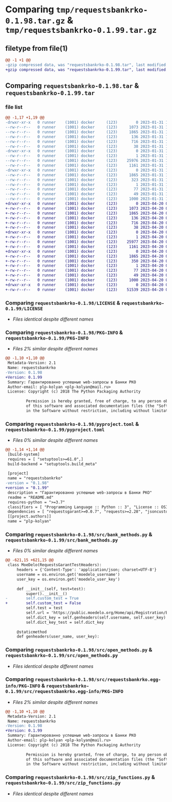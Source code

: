 # Comparing `tmp/requestsbankrko-0.1.98.tar.gz` & `tmp/requestsbankrko-0.1.99.tar.gz`

## filetype from file(1)

```diff
@@ -1 +1 @@
-gzip compressed data, was "requestsbankrko-0.1.98.tar", last modified: Tue Jan 31 13:50:25 2023, max compression
+gzip compressed data, was "requestsbankrko-0.1.99.tar", last modified: Thu Apr 20 06:16:28 2023, max compression
```

## Comparing `requestsbankrko-0.1.98.tar` & `requestsbankrko-0.1.99.tar`

### file list

```diff
@@ -1,17 +1,19 @@
-drwxr-xr-x   0 runner    (1001) docker     (123)        0 2023-01-31 13:50:25.196660 requestsbankrko-0.1.98/
--rw-r--r--   0 runner    (1001) docker     (123)     1073 2023-01-31 13:50:05.000000 requestsbankrko-0.1.98/LICENSE
--rw-r--r--   0 runner    (1001) docker     (123)     1865 2023-01-31 13:50:25.196660 requestsbankrko-0.1.98/PKG-INFO
--rw-r--r--   0 runner    (1001) docker     (123)      136 2023-01-31 13:50:05.000000 requestsbankrko-0.1.98/README.md
--rw-r--r--   0 runner    (1001) docker     (123)      716 2023-01-31 13:50:05.000000 requestsbankrko-0.1.98/pyproject.toml
--rw-r--r--   0 runner    (1001) docker     (123)       38 2023-01-31 13:50:25.196660 requestsbankrko-0.1.98/setup.cfg
-drwxr-xr-x   0 runner    (1001) docker     (123)        0 2023-01-31 13:50:25.196660 requestsbankrko-0.1.98/src/
--rw-r--r--   0 runner    (1001) docker     (123)        1 2023-01-31 13:50:05.000000 requestsbankrko-0.1.98/src/__init__.py
--rw-r--r--   0 runner    (1001) docker     (123)    25976 2023-01-31 13:50:05.000000 requestsbankrko-0.1.98/src/bank_methods.py
--rw-r--r--   0 runner    (1001) docker     (123)     1161 2023-01-31 13:50:05.000000 requestsbankrko-0.1.98/src/open_methods.py
-drwxr-xr-x   0 runner    (1001) docker     (123)        0 2023-01-31 13:50:25.196660 requestsbankrko-0.1.98/src/requestsbankrko.egg-info/
--rw-r--r--   0 runner    (1001) docker     (123)     1865 2023-01-31 13:50:25.000000 requestsbankrko-0.1.98/src/requestsbankrko.egg-info/PKG-INFO
--rw-r--r--   0 runner    (1001) docker     (123)      323 2023-01-31 13:50:25.000000 requestsbankrko-0.1.98/src/requestsbankrko.egg-info/SOURCES.txt
--rw-r--r--   0 runner    (1001) docker     (123)        1 2023-01-31 13:50:25.000000 requestsbankrko-0.1.98/src/requestsbankrko.egg-info/dependency_links.txt
--rw-r--r--   0 runner    (1001) docker     (123)       77 2023-01-31 13:50:25.000000 requestsbankrko-0.1.98/src/requestsbankrko.egg-info/requires.txt
--rw-r--r--   0 runner    (1001) docker     (123)       49 2023-01-31 13:50:25.000000 requestsbankrko-0.1.98/src/requestsbankrko.egg-info/top_level.txt
--rw-r--r--   0 runner    (1001) docker     (123)     1000 2023-01-31 13:50:05.000000 requestsbankrko-0.1.98/src/zip_functions.py
+drwxr-xr-x   0 runner    (1001) docker     (123)        0 2023-04-20 06:16:28.928221 requestsbankrko-0.1.99/
+-rw-r--r--   0 runner    (1001) docker     (123)     1073 2023-04-20 06:16:08.000000 requestsbankrko-0.1.99/LICENSE
+-rw-r--r--   0 runner    (1001) docker     (123)     1865 2023-04-20 06:16:28.928221 requestsbankrko-0.1.99/PKG-INFO
+-rw-r--r--   0 runner    (1001) docker     (123)      136 2023-04-20 06:16:08.000000 requestsbankrko-0.1.99/README.md
+-rw-r--r--   0 runner    (1001) docker     (123)      716 2023-04-20 06:16:08.000000 requestsbankrko-0.1.99/pyproject.toml
+-rw-r--r--   0 runner    (1001) docker     (123)       38 2023-04-20 06:16:28.928221 requestsbankrko-0.1.99/setup.cfg
+drwxr-xr-x   0 runner    (1001) docker     (123)        0 2023-04-20 06:16:28.928221 requestsbankrko-0.1.99/src/
+-rw-r--r--   0 runner    (1001) docker     (123)        1 2023-04-20 06:16:08.000000 requestsbankrko-0.1.99/src/__init__.py
+-rw-r--r--   0 runner    (1001) docker     (123)    25977 2023-04-20 06:16:08.000000 requestsbankrko-0.1.99/src/bank_methods.py
+-rw-r--r--   0 runner    (1001) docker     (123)     1161 2023-04-20 06:16:08.000000 requestsbankrko-0.1.99/src/open_methods.py
+drwxr-xr-x   0 runner    (1001) docker     (123)        0 2023-04-20 06:16:28.928221 requestsbankrko-0.1.99/src/requestsbankrko.egg-info/
+-rw-r--r--   0 runner    (1001) docker     (123)     1865 2023-04-20 06:16:28.000000 requestsbankrko-0.1.99/src/requestsbankrko.egg-info/PKG-INFO
+-rw-r--r--   0 runner    (1001) docker     (123)      350 2023-04-20 06:16:28.000000 requestsbankrko-0.1.99/src/requestsbankrko.egg-info/SOURCES.txt
+-rw-r--r--   0 runner    (1001) docker     (123)        1 2023-04-20 06:16:28.000000 requestsbankrko-0.1.99/src/requestsbankrko.egg-info/dependency_links.txt
+-rw-r--r--   0 runner    (1001) docker     (123)       77 2023-04-20 06:16:28.000000 requestsbankrko-0.1.99/src/requestsbankrko.egg-info/requires.txt
+-rw-r--r--   0 runner    (1001) docker     (123)       49 2023-04-20 06:16:28.000000 requestsbankrko-0.1.99/src/requestsbankrko.egg-info/top_level.txt
+-rw-r--r--   0 runner    (1001) docker     (123)     1000 2023-04-20 06:16:08.000000 requestsbankrko-0.1.99/src/zip_functions.py
+drwxr-xr-x   0 runner    (1001) docker     (123)        0 2023-04-20 06:16:28.928221 requestsbankrko-0.1.99/tests/
+-rw-r--r--   0 runner    (1001) docker     (123)    51539 2023-04-20 06:16:08.000000 requestsbankrko-0.1.99/tests/test_bank_methods.py
```

### Comparing `requestsbankrko-0.1.98/LICENSE` & `requestsbankrko-0.1.99/LICENSE`

 * *Files identical despite different names*

### Comparing `requestsbankrko-0.1.98/PKG-INFO` & `requestsbankrko-0.1.99/PKG-INFO`

 * *Files 2% similar despite different names*

```diff
@@ -1,10 +1,10 @@
 Metadata-Version: 2.1
 Name: requestsbankrko
-Version: 0.1.98
+Version: 0.1.99
 Summary: Гарантированно успешные web-запросы в Банки РКО
 Author-email: plp-kolyan <plp-kolyan@mail.ru>
 License: Copyright (c) 2018 The Python Packaging Authority
         
         Permission is hereby granted, free of charge, to any person obtaining a copy
         of this software and associated documentation files (the "Software"), to deal
         in the Software without restriction, including without limitation the rights
```

### Comparing `requestsbankrko-0.1.98/pyproject.toml` & `requestsbankrko-0.1.99/pyproject.toml`

 * *Files 0% similar despite different names*

```diff
@@ -1,14 +1,14 @@
 [build-system]
 requires = [ "setuptools>=61.0",]
 build-backend = "setuptools.build_meta"
 
 [project]
 name = "requestsbankrko"
-version = "0.1.98"
+version = "0.1.99"
 description = "Гарантированно успешные web-запросы в Банки РКО"
 readme = "README.md"
 requires-python = ">=3.7"
 classifiers = [ "Programming Language :: Python :: 3", "License :: OSI Approved :: MIT License", "Operating System :: OS Independent",]
 dependencies = [ "requestsgarant>=0.0.7", "requests>=2.28", "jsoncustom>=0.0.2", "python-dotenv>=0.20.0",]
 [[project.authors]]
 name = "plp-kolyan"
```

### Comparing `requestsbankrko-0.1.98/src/bank_methods.py` & `requestsbankrko-0.1.99/src/bank_methods.py`

 * *Files 0% similar despite different names*

```diff
@@ -621,15 +621,15 @@
 class MoeDelo(RequestsGarantTestHeaders):
     headers = {'Content-Type': 'application/json; charset=UTF-8'}
     username = os.environ.get('moedelo_username')
     user_key = os.environ.get('moedelo_user_key')
 
     def __init__(self, test=test):
         super().__init__()
-        self.custom_test = True
+        self.custom_test = False
         self.test = test
         self.url = 'https://public.moedelo.org/Home/api/Registration/ExternalRegistration/V2'
         self.dict_key = self.genheaders(self.username, self.user_key)
         self.dict_key_test = self.dict_key
 
     @staticmethod
     def genheaders(user_name, user_key):
```

### Comparing `requestsbankrko-0.1.98/src/open_methods.py` & `requestsbankrko-0.1.99/src/open_methods.py`

 * *Files identical despite different names*

### Comparing `requestsbankrko-0.1.98/src/requestsbankrko.egg-info/PKG-INFO` & `requestsbankrko-0.1.99/src/requestsbankrko.egg-info/PKG-INFO`

 * *Files 2% similar despite different names*

```diff
@@ -1,10 +1,10 @@
 Metadata-Version: 2.1
 Name: requestsbankrko
-Version: 0.1.98
+Version: 0.1.99
 Summary: Гарантированно успешные web-запросы в Банки РКО
 Author-email: plp-kolyan <plp-kolyan@mail.ru>
 License: Copyright (c) 2018 The Python Packaging Authority
         
         Permission is hereby granted, free of charge, to any person obtaining a copy
         of this software and associated documentation files (the "Software"), to deal
         in the Software without restriction, including without limitation the rights
```

### Comparing `requestsbankrko-0.1.98/src/zip_functions.py` & `requestsbankrko-0.1.99/src/zip_functions.py`

 * *Files identical despite different names*

